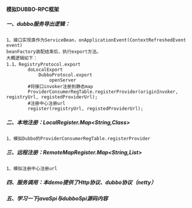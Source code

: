 #### 模拟DUBBO-RPC框架
##### 一、dubbo服务导出逻辑：
    1、接口实现类作为ServiceBean，onApplicationEvent(ContextRefreshedEvent event)
    beanFactory装配结束后，执行export方法。
    大概逻辑如下：
    1.1、RegistryProtocol.export
            doLocalExport
                DubboProtocol.export
                    openServer
            #将接口invoker注册到静态map        
            ProviderConsumerRegTable.registerProvider(originInvoker, registryUrl, registedProviderUrl);
            #注册中心注册url 
            register(registryUrl, registedProviderUrl);       
##### 二、本地注册：LocalRegister.Map<String,Class>
    1、模拟Dubbo的ProviderConsumerRegTable.registerProvider
##### 三、远程注册：RemoteMapRegister.Map<String,List<URL>> 
    1、模拟注册中心注册url
##### 四、服务调用：本demo提供了Http协议、dubbo协议（netty）
##### 五、学习一下javaSpi与dubboSpi源码内容
